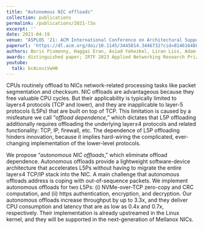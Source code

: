 ```yaml
---
title: "Autonomous NIC offloads"
collection: publications
permalink: /publications/2021-l5o
excerpt: ''
date: 2021-04-19
venue: "ASPLOS '21: ACM International Conference on Architectural Support for Languages and Operating Systems"
paperurl: 'https://dl.acm.org/doi/10.1145/3445814.3446732?cid=81461648878'
authors: Boris Pismenny, Haggai Eran, Aviad Yehezkel, Liran Liss, Adam Morrison, Dan Tsafrir
awards: distinguished paper; IRTF 2023 Applied Networking Research Prize
youtube:
  talk: bcAcoviVwH0
---
```


CPUs routinely offload to NICs network-related processing tasks like packet segmentation and checksum. NIC offloads are advantageous because they free valuable CPU cycles. But their applicability is typically limited to layer≤4 protocols (TCP and lower), and they are inapplicable to layer-5 protocols (L5Ps) that are built on top of TCP. This limitation is caused by a misfeature we call “*offload dependence*,” which dictates that L5P offloading additionally requires offloading the underlying layer≤4 protocols and related functionality: TCP, IP, firewall, etc. The dependence of L5P offloading hinders innovation, because it implies hard-wiring the complicated, ever-changing implementation of the lower-level protocols.

We propose “*autonomous NIC offloads*,” which eliminate offload dependence. Autonomous offloads provide a lightweight software-device architecture that accelerates L5Ps without having to migrate the entire layer≤4 TCP/IP stack into the NIC. A main challenge that autonomous offloads address is coping with out-of-sequence packets. We implement autonomous offloads for two L5Ps: (i) NVMe-over-TCP zero-copy and CRC computation, and (ii) https authentication, encryption, and decryption. Our autonomous offloads increase throughput by up to 3.3x, and they deliver CPU consumption and latency that are as low as 0.4x and 0.7x, respectively. Their implementation is already upstreamed in the Linux kernel, and they will be supported in the next-generation of Mellanox NICs.